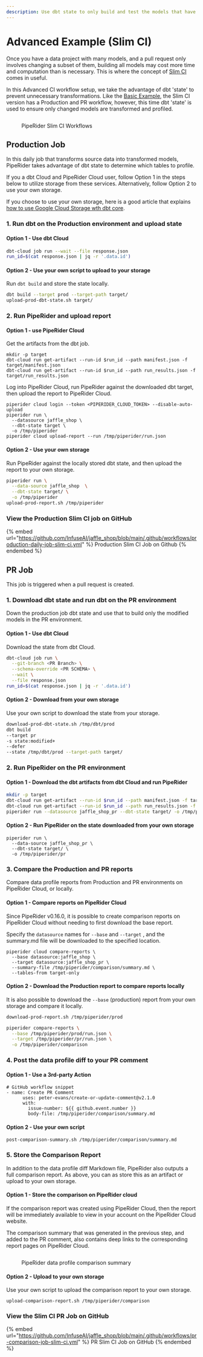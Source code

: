 ```yaml
---
description: Use dbt state to only build and test the models that have changed
---
```


# Advanced Example (Slim CI)

Once you have a data project with many models, and a pull request only involves changing a subset of them, building all models may cost more time and computation than is necessary. This is where the concept of [Slim CI](https://docs.getdbt.com/guides/legacy/best-practices#run-only-modified-models-to-test-changes-slim-ci) comes in useful.

In this Advanced CI workflow setup, we take the advantage of dbt 'state' to prevent unnecessary transformations. Like the [Basic Example](basic-example.md), the Slim CI version has a Production and PR workflow, however, this time dbt 'state' is used to ensure only changed models are transformed and profiled.

<figure><img src="../../.gitbook/assets/piperider_slim-ci_process.png" alt=""><figcaption><p>PipeRider Slim CI Workflows</p></figcaption></figure>

## Production Job

In this daily job that transforms source data into transformed models, PipeRider takes advantage of dbt state to determine which tables to profile.

If you a dbt Cloud and PipeRider Cloud user, follow Option 1 in the steps below to utilize storage from these services. Alternatively, follow Option 2 to use your own storage.

If you choose to use your own storage, here is a good article that explains [how to use Google Cloud Storage wth dbt core](https://www.vantage-ai.com/blog/how-to-use-slim-ci-with-dbt-core).

### 1. Run dbt on the Production environment and upload state

#### Option 1 - Use dbt Cloud

```bash
dbt-cloud job run --wait --file response.json
run_id=$(cat response.json | jq -r '.data.id')
```

#### Option 2 - Use your own script to upload to your storage

Run `dbt build` and store the state locally.

```bash
dbt build --target prod --target-path target/
upload-prod-dbt-state.sh target/
```

### 2. Run PipeRider and upload report

#### Option 1 - use PipeRider Cloud

Get the artifacts from the dbt job.

```
mkdir -p target
dbt-cloud run get-artifact --run-id $run_id --path manifest.json -f target/manifest.json
dbt-cloud run get-artifact --run-id $run_id --path run_results.json -f target/run_results.json
```

Log into PipeRider Cloud, run PipeRider against the downloaded dbt target, then upload the report to PipeRider Cloud.

```
piperider cloud login --token <PIPERIDER_CLOUD_TOKEN> --disable-auto-upload
piperider run \
  --datasource jaffle_shop \
  --dbt-state target \
  -o /tmp/piperider
piperider cloud upload-report --run /tmp/piperider/run.json
```

#### Option 2 - Use your own storage

Run PipeRider against the locally stored dbt state, and then upload the report to your own storage.

```bash
piperider run \
  --data-source jaffle_shop  \
  --dbt-state target/ \
  -o /tmp/piperider
upload-prod-report.sh /tmp/piperider
```

### View the Production Slim CI job on GitHub

{% embed url="https://github.com/InfuseAI/jaffle_shop/blob/main/.github/workflows/production-daily-job-slim-ci.yml" %}
Production Slim CI Job on Github
{% endembed %}

## PR Job

This job is triggered when a pull request is created.

### 1. Download dbt state and run dbt on the PR environment

Down the production job dbt state and use that to build only the modified models in the PR environment.

#### Option 1 - Use dbt Cloud

Download the state from dbt Cloud.

```bash
dbt-cloud job run \
  --git-branch <PR Branch> \
  --schema-override <PR SCHEMA> \
  --wait \
  --file response.json
run_id=$(cat response.json | jq -r '.data.id')
```

#### Option 2 - Download from your own storage

Use your own script to download the state from your storage.

```bash
download-prod-dbt-state.sh /tmp/dbt/prod
dbt build
--target pr
-s state:modified+
--defer
--state /tmp/dbt/prod --target-path target/
```

### 2. Run PipeRider on the PR environment

#### Option 1 - Download the dbt artifacts from dbt Cloud and run PipeRider

```bash
mkdir -p target
dbt-cloud run get-artifact --run-id $run_id --path manifest.json -f target/manifest.json
dbt-cloud run get-artifact --run-id $run_id --path run_results.json -f target/run_results.json
piperider run --datasource jaffle_shop_pr --dbt-state target/ -o /tmp/piperider/pr

```

#### Option 2 - Run PipeRider on the state downloaded from your own storage

```
piperider run \
  --data-source jaffle_shop_pr \
  --dbt-state target/ \
  -o /tmp/piperider/pr
```

### 3. Compare the Production and PR reports

Compare data profile reports from Production and PR environments on PipeRider Cloud, or locally.

#### Option 1 - Compare reports on PipeRider Cloud

Since PipeRider v0.16.0, it is possible to create comparison reports on PipeRider Cloud without needing to first download the base report.

Specify the `datasource` names for  `--base` and `--target` , and the summary.md file will be downloaded to the specified location.

```
piperider cloud compare-reports \
  --base datasource:jaffle_shop \
  --target datasource:jaffle_shop_pr \
  --summary-file /tmp/piperider/comparison/summary.md \
  --tables-from target-only
```

#### Option 2 - Download the Production report to compare reports locally

It is also possible to download the `--base` (production) report from your own storage and compare it locally.&#x20;

```bash
download-prod-report.sh /tmp/piperider/prod

piperider compare-reports \
  --base /tmp/piperider/prod/run.json \
  --target /tmp/piperider/pr/run.json \
  -o /tmp/piperider/comparison
```

### 4. Post the data profile diff to your PR comment

#### Option 1 - Use a 3rd-party Action

```
# GitHub workflow snippet
- name: Create PR Comment
      uses: peter-evans/create-or-update-comment@v2.1.0
      with:
        issue-number: ${{ github.event.number }}
        body-file: /tmp/piperider/comparison/summary.md
```

#### Option 2 - Use your own script

```
post-comparison-summary.sh /tmp/piperider/comparison/summary.md
```

### 5. Store the Comparison Report

In addition to the data profile diff Markdown file, PipeRider also outputs a full comparison report. As above, you can as store this as an artifact or upload to your own storage.

#### Option 1 - Store the comparison on PipeRider cloud

If the comparison report was created using PipeRider Cloud, then the report will be immediately available to view in your account on the PipeRider Cloud website.

The comparison summary that was generated in the previous step, and added to the PR comment, also contains deep links to the corresponding report pages on PipeRider Cloud.

<figure><img src="../../.gitbook/assets/piperider-comparison-summary-fs8.png" alt=""><figcaption><p>PipeRider data profile comparison summary</p></figcaption></figure>

#### Option 2 - Upload to your own storage

Use your own script to upload the comparison report to your own storage.

```
upload-comparison-report.sh /tmp/piperider/comparison
```

### View the Slim CI PR Job on GitHub&#x20;

{% embed url="https://github.com/InfuseAI/jaffle_shop/blob/main/.github/workflows/pr-comparison-job-slim-ci.yml" %}
PR Slim CI Job on GitHub
{% endembed %}
